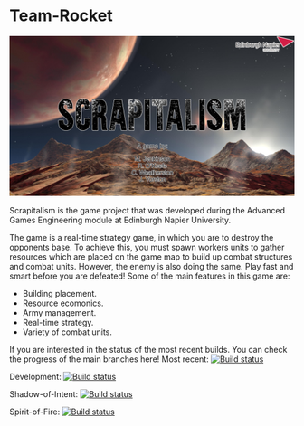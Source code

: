 # Team-Rocket

<img src="AGEproject/res/textures/UI/SplashScreenUniLogo.png"/>

Scrapitalism is the game project that was developed during the Advanced Games Engineering module at Edinburgh Napier University. 

The game is a real-time strategy game, in which you are to destroy the opponents base. To achieve this, you must spawn workers units to gather resources which are placed on the game map to build up combat structures and combat units. However, the enemy is also doing the same. Play fast and smart before you are defeated! 
Some of the main features in this game are:

* Building placement.
* Resource ecomonics. 
* Army management. 
* Real-time strategy. 
* Variety of combat units. 


If you are interested in the status of the most recent builds. You can check the progress of the main branches here!
Most recent: [![Build status](https://ci.appveyor.com/api/projects/status/4qq6xm4gckyo6am3?svg=true)](https://ci.appveyor.com/project/conzo096/team-rocket)

Development: [![Build status](https://ci.appveyor.com/api/projects/status/4qq6xm4gckyo6am3/branch/Development?svg=true)](https://ci.appveyor.com/project/conzo096/team-rocket/branch/Development)

Shadow-of-Intent: [![Build status](https://ci.appveyor.com/api/projects/status/4qq6xm4gckyo6am3/branch/Development?svg=true)](https://ci.appveyor.com/project/conzo096/team-rocket/branch/Shadow-of-Intent)

Spirit-of-Fire: [![Build status](https://ci.appveyor.com/api/projects/status/4qq6xm4gckyo6am3/branch/Development?svg=true)](https://ci.appveyor.com/project/conzo096/team-rocket/branch/Spirit-of-Fire)



